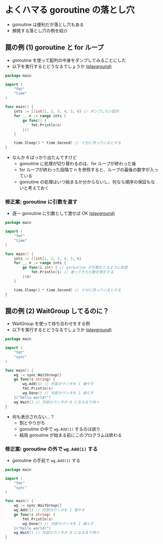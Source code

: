 # よくハマる goroutine の落とし穴

* goroutine は便利だが落とし穴もある
* 頻発する落とし穴の例を紹介

## 罠の例 (1) goroutine と for ループ

* goroutine を使って配列の中身をダンプしてみることにした
* 以下を実行するとどうなるでしょうか [(playground)](https://play.golang.org/p/Pbw1Fwa01bX)

```go
package main

import (
	"fmt"
	"time"
)

func main() {
	ints := []int{1, 2, 3, 4, 5, 6} // ダンプしたい配列
	for _, n := range ints {
		go func() {
			fmt.Println(n)
		}()
	}

	time.Sleep(3 * time.Second) // 十分に待っているとする
}
```

* なんか 6 ばっかり出たんですけど
  * goroutine に処理が切り替わるのは、for ループが終わった後
  * for ループが終わった段階で n を参照すると、ループの最後の数字が入っている
  * goroutine の処理はいつ始まるか分からないし、何なら順序の保証もないと考えておく

### 修正案: goroutine に引数を渡す

* 逐一 goroutine に引数として渡せば OK [(playground)](https://play.golang.org/p/pFj7nrbcWGQ)

```go
package main

import (
	"fmt"
	"time"
)

func main() {
	ints := []int{1, 2, 3, 4, 5, 6}
	for _, n := range ints {
		go func(i int) { // goroutine が引数をとるように変更
			fmt.Println(i) // 渡ってきた引数を表示する
		}(n)
	}

	time.Sleep(3 * time.Second) // 十分に待っているとする
}
```

## 罠の例 (2) WaitGroup してるのに？

* WaitGroup を使って待ち合わせをする例
* 以下を実行するとどうなるでしょうか [(playground)](https://play.golang.org/p/PXfQe6ej6Go)

```go
package main

import (
	"fmt"
	"sync"
)

func main() {
	wg := sync.WaitGroup{}
	go func(s string) {
		wg.Add(1) // 内部カウンタを 1 増やす
		fmt.Println(s)
		wg.Done() // 内部カウンタを 1 減らす
	}("hello world!")
	wg.Wait() // 内部カウンタが 0 になるまで待つ
}
```

* 何も表示されない…？
  * 割とやりがち
  * goroutine の中で `wg.Add(1)` するのは誤り
  * 結局 goroutine が始まる前にこのプログラムは終わる

### 修正案: goroutine の外で `wg.Add(1)` する

* goroutine の手前で `wg.Add(1)` する

```go
package main

import (
	"fmt"
	"sync"
)

func main() {
	wg := sync.WaitGroup{}
	wg.Add(1) // 内部カウンタを 1 増やす
	go func(s string) {
		fmt.Println(s)
		wg.Done() // 内部カウンタを 1 減らす
	}("hello world!")
	wg.Wait() // 内部カウンタが 0 になるまで待つ
}
```
